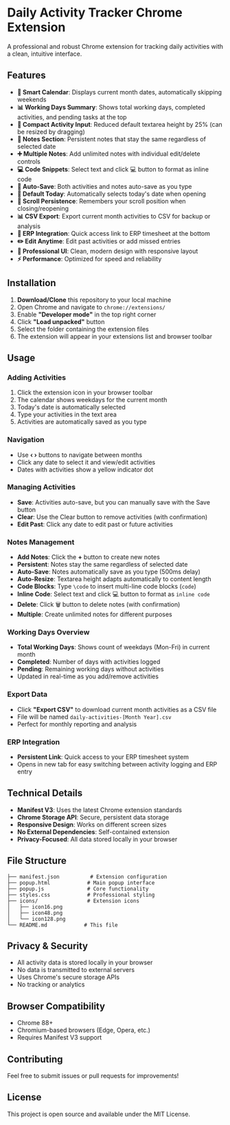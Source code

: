 # Daily Activity Tracker Chrome Extension

A professional and robust Chrome extension for tracking daily activities with a clean, intuitive interface.

## Features

- **📅 Smart Calendar**: Displays current month dates, automatically skipping weekends
- **📊 Working Days Summary**: Shows total working days, completed activities, and pending tasks at the top
- **📝 Compact Activity Input**: Reduced default textarea height by 25% (can be resized by dragging)
- **📓 Notes Section**: Persistent notes that stay the same regardless of selected date
- **➕ Multiple Notes**: Add unlimited notes with individual edit/delete controls
- **💻 Code Snippets**: Select text and click 💻 button to format as inline code
- **💾 Auto-Save**: Both activities and notes auto-save as you type
- **🎯 Default Today**: Automatically selects today's date when opening
- **🔄 Scroll Persistence**: Remembers your scroll position when closing/reopening
- **📊 CSV Export**: Export current month activities to CSV for backup or analysis
- **🔗 ERP Integration**: Quick access link to ERP timesheet at the bottom
- **✏️ Edit Anytime**: Edit past activities or add missed entries
- **🎨 Professional UI**: Clean, modern design with responsive layout
- **⚡ Performance**: Optimized for speed and reliability

## Installation

1. **Download/Clone** this repository to your local machine
2. Open Chrome and navigate to `chrome://extensions/`
3. Enable **"Developer mode"** in the top right corner
4. Click **"Load unpacked"** button
5. Select the folder containing the extension files
6. The extension will appear in your extensions list and browser toolbar

## Usage

### Adding Activities
1. Click the extension icon in your browser toolbar
2. The calendar shows weekdays for the current month
3. Today's date is automatically selected
4. Type your activities in the text area
5. Activities are automatically saved as you type

### Navigation
- Use **‹ ›** buttons to navigate between months
- Click any date to select it and view/edit activities
- Dates with activities show a yellow indicator dot

### Managing Activities
- **Save**: Activities auto-save, but you can manually save with the Save button
- **Clear**: Use the Clear button to remove activities (with confirmation)
- **Edit Past**: Click any date to edit past or future activities

### Notes Management
- **Add Notes**: Click the **+** button to create new notes
- **Persistent**: Notes stay the same regardless of selected date
- **Auto-Save**: Notes automatically save as you type (500ms delay)
- **Auto-Resize**: Textarea height adapts automatically to content length
- **Code Blocks**: Type `\code` to insert multi-line code blocks (```code```)
- **Inline Code**: Select text and click 💻 button to format as `inline code`
- **Delete**: Click 🗑️ button to delete notes (with confirmation)
- **Multiple**: Create unlimited notes for different purposes

### Working Days Overview
- **Total Working Days**: Shows count of weekdays (Mon-Fri) in current month
- **Completed**: Number of days with activities logged
- **Pending**: Remaining working days without activities
- Updated in real-time as you add/remove activities

### Export Data
- Click **"Export CSV"** to download current month activities as a CSV file
- File will be named `daily-activities-[Month Year].csv`
- Perfect for monthly reporting and analysis

### ERP Integration
- **Persistent Link**: Quick access to your ERP timesheet system
- Opens in new tab for easy switching between activity logging and ERP entry

## Technical Details

- **Manifest V3**: Uses the latest Chrome extension standards
- **Chrome Storage API**: Secure, persistent data storage
- **Responsive Design**: Works on different screen sizes
- **No External Dependencies**: Self-contained extension
- **Privacy-Focused**: All data stored locally in your browser

## File Structure

```
├── manifest.json          # Extension configuration
├── popup.html            # Main popup interface
├── popup.js              # Core functionality
├── styles.css            # Professional styling
├── icons/                # Extension icons
│   ├── icon16.png
│   ├── icon48.png
│   └── icon128.png
└── README.md            # This file
```

## Privacy & Security

- All activity data is stored locally in your browser
- No data is transmitted to external servers
- Uses Chrome's secure storage APIs
- No tracking or analytics

## Browser Compatibility

- Chrome 88+
- Chromium-based browsers (Edge, Opera, etc.)
- Requires Manifest V3 support

## Contributing

Feel free to submit issues or pull requests for improvements!

## License

This project is open source and available under the MIT License.
